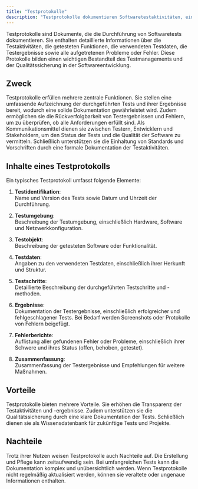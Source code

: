 ```yaml
---
title: "Testprotokolle"
description: "Testprotokolle dokumentieren Softwaretestaktivitäten, einschließlich Umgebung, Daten und Ergebnisse. Sie dienen der Nachverfolgbarkeit, Kommunikation und Compliance. Trotz Zeitaufwands bieten sie Transparenz und unterstützen Qualitätssicherung."
---
```


Testprotokolle sind Dokumente, die die Durchführung von Softwaretests dokumentieren. Sie enthalten detaillierte Informationen über die Testaktivitäten, die getesteten Funktionen, die verwendeten Testdaten, die Testergebnisse sowie alle aufgetretenen Probleme oder Fehler. Diese Protokolle bilden einen wichtigen Bestandteil des Testmanagements und der Qualitätssicherung in der Softwareentwicklung.

## Zweck
Testprotokolle erfüllen mehrere zentrale Funktionen. Sie stellen eine umfassende Aufzeichnung der durchgeführten Tests und ihrer Ergebnisse bereit, wodurch eine solide Dokumentation gewährleistet wird. Zudem ermöglichen sie die Rückverfolgbarkeit von Testergebnissen und Fehlern, um zu überprüfen, ob alle Anforderungen erfüllt sind. Als Kommunikationsmittel dienen sie zwischen Testern, Entwicklern und Stakeholdern, um den Status der Tests und die Qualität der Software zu vermitteln. Schließlich unterstützen sie die Einhaltung von Standards und Vorschriften durch eine formale Dokumentation der Testaktivitäten.

## Inhalte eines Testprotokolls
Ein typisches Testprotokoll umfasst folgende Elemente:

1. **Testidentifikation**:  
   Name und Version des Tests sowie Datum und Uhrzeit der Durchführung.

2. **Testumgebung**:  
   Beschreibung der Testumgebung, einschließlich Hardware, Software und Netzwerkkonfiguration.

3. **Testobjekt**:  
   Beschreibung der getesteten Software oder Funktionalität.

4. **Testdaten**:  
   Angaben zu den verwendeten Testdaten, einschließlich ihrer Herkunft und Struktur.

5. **Testschritte**:  
   Detaillierte Beschreibung der durchgeführten Testschritte und -methoden.

6. **Ergebnisse**:  
   Dokumentation der Testergebnisse, einschließlich erfolgreicher und fehlgeschlagener Tests. Bei Bedarf werden Screenshots oder Protokolle von Fehlern beigefügt.

7. **Fehlerberichte**:  
   Auflistung aller gefundenen Fehler oder Probleme, einschließlich ihrer Schwere und ihres Status (offen, behoben, getestet).

8. **Zusammenfassung**:  
   Zusammenfassung der Testergebnisse und Empfehlungen für weitere Maßnahmen.

## Vorteile
Testprotokolle bieten mehrere Vorteile. Sie erhöhen die Transparenz der Testaktivitäten und -ergebnisse. Zudem unterstützen sie die Qualitätssicherung durch eine klare Dokumentation der Tests. Schließlich dienen sie als Wissensdatenbank für zukünftige Tests und Projekte.

## Nachteile
Trotz ihrer Nutzen weisen Testprotokolle auch Nachteile auf. Die Erstellung und Pflege kann zeitaufwendig sein. Bei umfangreichen Tests kann die Dokumentation komplex und unübersichtlich werden. Wenn Testprotokolle nicht regelmäßig aktualisiert werden, können sie veraltete oder ungenaue Informationen enthalten.